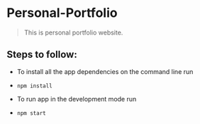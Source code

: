 # Personal-Portfolio
> This is personal portfolio website.

## Steps to follow:

- To install all the app dependencies on the command line run
- ```
  npm install
  ``` 
- To run app in the development mode run 
- ```
  npm start
  ```
